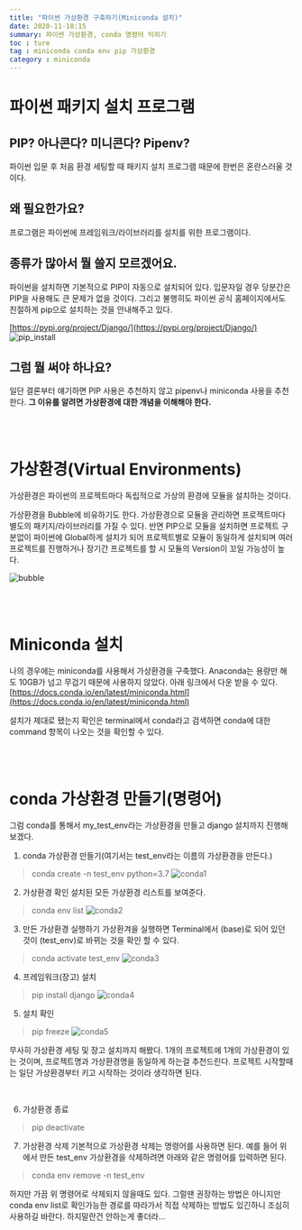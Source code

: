 ```yaml
---
title: "파이썬 가상환경 구축하기(Miniconda 설치)"
date: 2020-11-18:15
summary: 파이썬 가상환경, conda 명령어 익히기
toc : ture
tag : miniconda conda env pip 가상환경
category : miniconda
---
```


# 파이썬 패키지 설치 프로그램

## PIP? 아나콘다? 미니콘다? Pipenv?

파이썬 입문 후 처음 환경 세팅할 때 패키지 설치 프로그램 때문에 한번은 혼란스러울 것이다.

## 왜 필요한가요?
프로그램은 파이썬에 프레임워크/라이브러리를 설치를 위한 프로그램이다.

## 종류가 많아서 뭘 쓸지 모르겠어요.
파이썬을 설치하면 기본적으로 PIP이 자동으로 설치되어 있다. 입문자일 경우 당분간은 PIP을 사용해도 큰 문제가 없을 것이다. 그리고 불행히도 파이썬 공식 홈페이지에서도 친절하게 pip으로 설치하는 것을 안내해주고 있다.

[https://pypi.org/project/Django/](https://pypi.org/project/Django/)
![pip_install](https://i.ibb.co/Ltm287Z/pipinstall.png)


## 그럼 뭘 써야 하나요?
일단 결론부터 얘기하면 PIP 사용은 추천하지 않고 pipenv나 miniconda 사용을 추천한다. **그 이유를 알려면 가상환경에 대한 개념을 이해해야 한다.**

<br><br>

# 가상환경(Virtual Environments)
가상환경은 파이썬의 프로젝트마다 독립적으로 가상의 환경에 모듈을 설치하는 것이다.  

가상환경을 Bubble에 비유하기도 한다. 가상환경으로 모듈을 관리하면 프로젝트마다 별도의 패키지/라이브러리를 가질 수 있다.
반면 PIP으로 모듈을 설치하면 프로젝트 구분없이 파이썬에 Global하게 설치가 되어 프로젝트별로 모듈이 동일하게 설치되며 여러 프로젝트를 진행하거나 장기간 프로젝트를 할 시 모듈의 Version이 꼬일 가능성이 높다.

![bubble](https://i.ibb.co/6mRWZN7/bubble.png)

<br><br>

# Miniconda 설치
나의 경우에는 miniconda를 사용해서 가상환경을 구축했다. Anaconda는 용량만 해도 10GB가 넘고 무겁기 때문에 사용하지 않았다. 아래 링크에서 다운 받을 수 있다.
[https://docs.conda.io/en/latest/miniconda.html](https://docs.conda.io/en/latest/miniconda.html)

설치가 제대로 됐는지 확인은 terminal에서 conda라고 검색하면 conda에 대한 command 항목이 나오는 것을 확인할 수 있다.

<br><br>

# conda 가상환경 만들기(명령어)

그럼 conda를 통해서 my_test_env라는 가상환경을 만들고 django 설치까지 진행해보겠다.

1. conda 가상환경 만들기(여기서는 test_env라는 이름의 가상환경을 만든다.)
> conda create -n test_env python=3.7
![conda1](https://i.ibb.co/h8y2kjc/move1.gif)

2. 가상환경 확인
설치된 모든 가상환경 리스트를 보여준다.
> conda env list
![conda2](https://i.ibb.co/T4kh9Wm/condaenvlist.png)

3. 만든 가상환경 실행하기
가상환겨을 실행하면 Terminal에서 (base)로 되어 있던 것이 (test_env)로 바뀌는 것을 확인 할 수 있다.
> conda activate test_env
![conda3](https://i.ibb.co/gWv10zx/condaactivatetestenv.png)

4. 프레임워크(장고) 설치
> pip install django
![conda4](https://i.ibb.co/TkGKRVh/pipinstalldjango.png)

5. 설치 확인
> pip freeze
![conda5](https://i.ibb.co/KKb9QCp/pipfreee.png)

무사히 가상환경 세팅 및 장고 설치까지 해봤다. 1개의 프로젝트에 1개의 가상환경이 있는 것이며, 프로젝트명과 가상환경명을 동일하게 하는걸 추천드린다. 프로젝트 시작할때는 일단 가상환경부터 키고 시작하는 것이라 생각하면 된다.

<br>

6. 가상환경 종료
> pip deactivate

7. 가상환경 삭제
기본적으로 가상환경 삭제는 명령어를 사용하면 된다.
예를 들어 위에서 만든 test_env 가상환경을 삭제하려면 아래와 같은 명령어를 입력하면 된다.
> conda env remove -n test_env

하지만 가끔 위 명령어로 삭제되지 않을때도 있다. 그럴땐 권장하는 방법은 아니지만 conda env list로 확인가능한 경로를 따라가서 직접 삭제하는 방법도 있긴하니 조심히 사용하길 바란다. 하지말란건 안하는게 좋더라...